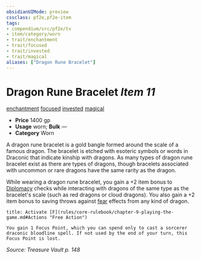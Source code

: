 ```yaml
---
obsidianUIMode: preview
cssclass: pf2e,pf2e-item
tags:
- compendium/src/pf2e/tv
- item/category/worn
- trait/enchantment
- trait/focused
- trait/invested
- trait/magical
aliases: ["Dragon Rune Bracelet"]
---
```

# Dragon Rune Bracelet *Item 11*  
[enchantment](rules/traits/enchantment.md)  [focused](rules/traits/focused.md)  [invested](rules/traits/invested.md)  [magical](rules/traits/magical.md)  

- **Price** 1400 gp
- **Usage** worn; **Bulk** —
- **Category** Worn

A dragon rune bracelet is a gold bangle formed around the scale of a famous dragon. The bracelet is etched with esoteric symbols or words in Draconic that indicate kinship with dragons. As many types of dragon rune bracelet exist as there are types of dragons, though bracelets associated with uncommon or rare dragons have the same rarity as the dragon.

While wearing a dragon rune bracelet, you gain a +2 item bonus to [Diplomacy](compendium/skills.md#Diplomacy) checks while interacting with dragons of the same type as the bracelet's scale (such as red dragons or cloud dragons). You also gain a +2 item bonus to saving throws against [fear](rules/traits/fear.md) effects from any kind of dragon.

```ad-embed-ability
title: Activate [F](rules/core-rulebook/chapter-9-playing-the-game.md#Actions "Free Action")

You gain 1 Focus Point, which you can spend only to cast a sorcerer draconic bloodline spell. If not used by the end of your turn, this Focus Point is lost.
```

*Source: Treasure Vault p. 148*